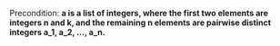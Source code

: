 Precondition: **a is a list of integers, where the first two elements are integers n and k, and the remaining n elements are pairwise distinct integers a_1, a_2, ..., a_n.**